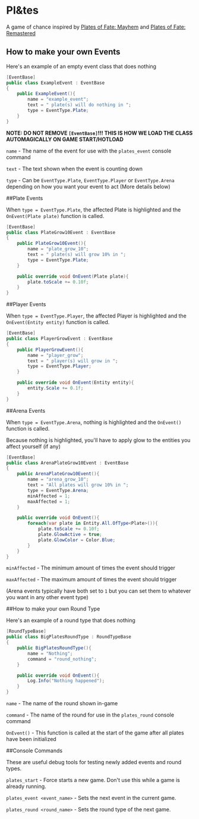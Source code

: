 # Pl&tes
A game of chance inspired by [Plates of Fate: Mayhem](https://www.roblox.com/games/564086481/Plates-of-Fate-Mayhem) and [Plates of Fate: Remastered](https://www.roblox.com/games/4783966408/Plates-of-Fate-Remastered)


## How to make your own Events

Here's an example of an empty event class that does nothing
```c#
[EventBase]
public class ExampleEvent : EventBase
{
    public ExampleEvent(){
        name = "example_event";
        text = " plate(s) will do nothing in ";
        type = EventType.Plate;
    }
}
```
**NOTE: DO NOT REMOVE `[EventBase]`!!! THIS IS HOW WE LOAD THE CLASS AUTOMAGICALLY ON GAME START/HOTLOAD**


`name` - The name of the event for use with the `plates_event` console command

`text` - The text shown when the event is counting down

`type` - Can be `EventType.Plate`, `EventType.Player` or `EventType.Arena` depending on how you want your event to act (More details below)

##Plate Events

When `type = EventType.Plate`, the affected Plate is highlighted and the `OnEvent(Plate plate)` function is called.

```c#
[EventBase]
public class PlateGrow10Event : EventBase
{
    public PlateGrow10Event(){
        name = "plate_grow_10";
        text = " plate(s) will grow 10% in ";
        type = EventType.Plate;
    }

    public override void OnEvent(Plate plate){
        plate.toScale += 0.10f;
    }
}
```

##Player Events

When `type = EventType.Player`, the affected Player is highlighted and the `OnEvent(Entity entity)` function is called.

```c#
[EventBase]
public class PlayerGrowEvent : EventBase
{
    public PlayerGrowEvent(){
        name = "player_grow";
        text = " player(s) will grow in ";
        type = EventType.Player;
    }

    public override void OnEvent(Entity entity){
        entity.Scale += 0.1f;
    }
}
```

##Arena Events

When `type = EventType.Arena`, nothing is highlighted and the `OnEvent()` function is called.

Because nothing is highlighted, you'll have to apply glow to the entities you affect yourself (if any)

```c#
[EventBase]
public class ArenaPlateGrow10Event : EventBase
{
    public ArenaPlateGrow10Event(){
        name = "arena_grow_10";
        text = "All plates will grow 10% in ";
        type = EventType.Arena;
        minAffected = 1;
        maxAffected = 1;
    }

    public override void OnEvent(){
        foreach(var plate in Entity.All.OfType<Plate>()){
            plate.toScale += 0.10f;
            plate.GlowActive = true;
            plate.GlowColor = Color.Blue;
        }
    }
}
```

`minAffected` - The minimum amount of times the event should trigger

`maxAffected` - The maximum amount of times the event should trigger

(Arena events typically have both set to `1` but you can set them to whatever you want in any other event type)

##How to make your own Round Type

Here's an example of a round type that does nothing

```c#
[RoundTypeBase]
public class BigPlatesRoundType : RoundTypeBase
{
    public BigPlatesRoundType(){
        name = "Nothing";
        command = "round_nothing";
    }

    public override void OnEvent(){
        Log.Info("Nothing happened");
    }
}
```

`name` - The name of the round shown in-game

`command` - The name of the round for use in the `plates_round` console command

`OnEvent()` - This function is called at the start of the game after all plates have been initialized

##Console Commands

These are useful debug tools for testing newly added events and round types.

`plates_start` - Force starts a new game. Don't use this while a game is already running.

`plates_event <event_name>` - Sets the next event in the current game.

`plates_round <round_name>` - Sets the round type of the next game.

